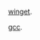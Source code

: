 [winget][].

[gcc][].

[winget]: https://aka.ms/getwinget
[gcc]: https://github.com/mmozeiko/build-gcc-mingw
